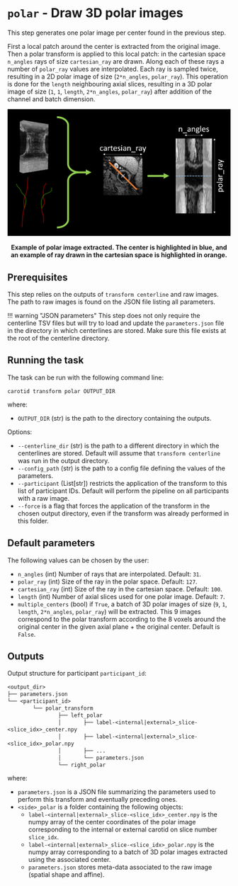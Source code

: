 # `polar` - Draw 3D polar images

This step generates one polar image per center found in the previous step.

First a local patch around the center is extracted  from the original image. 
Then a polar transform is applied to this local patch: in the cartesian space
<code>n_angles</code> rays of size <code>cartesian_ray</code> are drawn. Along each of these rays a number 
of <code>polar_ray</code> values are interpolated. Each ray is sampled twice, resulting in a 2D polar image of size 
(`2*n_angles`, <code>polar_ray</code>).
This operation is done for the `length` neighbouring axial slices, resulting in a 3D polar image of size
(`1`, `1`, <code>length</code>, `2*n_angles`, <code>polar_ray</code>) after addition of the channel
and batch dimension.

![Illustration of polar transform](../images/polar_transform.png)
<p style="text-align: center;"><b>Example of polar image extracted. The center is highlighted in blue, and 
an example of ray drawn in the cartesian space is highlighted in orange.</b></p>

## Prerequisites

This step relies on the outputs of `transform centerline` and raw images.
The path to raw images is found on the JSON file listing all parameters.

!!! warning "JSON parameters"
    This step does not only require the centerline TSV files but will try to
    load and update the `parameters.json` file in the directory in which centerlines are
    stored. Make sure this file exists at the root of the centerline directory.


## Running the task

The task can be run with the following command line:
```
carotid transform polar OUTPUT_DIR
```
where:

- `OUTPUT_DIR` (str) is the path to the directory containing the outputs.

Options:

- `--centerline_dir` (str) is the path to a different directory in which the centerlines are stored.
Default will assume that `transform centerline` was run in the output directory.
- `--config_path` (str) is the path to a config file defining the values of the parameters.
- `--participant` (List[str]) restricts the application of the transform to this list of participant IDs. 
Default will perform the pipeline on all participants with a raw image.
- `--force` is a flag that forces the application of the transform in the chosen output directory,
even if the transform was already performed in this folder.

## Default parameters

The following values can be chosen by the user:

- `n_angles` (int) Number of rays that are interpolated. Default: `31`.
- `polar_ray` (int) Size of the ray in the polar space. Default: `127`. 
- `cartesian_ray` (int) Size of the ray in the cartesian space. Default: `100`.
- `length` (int) Number of axial slices used for one polar image. Default: `7`.
- `multiple_centers` (bool) if `True`, a batch of 3D polar images of size (`9`, `1`, <code>length</code>, `2*n_angles`, <code>polar_ray</code>) will be extracted.
This 9 images correspond to the polar transform according to the 8 voxels around the original center in the given axial plane + the
original center. Default is `False`.

## Outputs


Output structure for participant `participant_id`:
```console
<output_dir>
├── parameters.json
└── <participant_id>
        └── polar_transform
                ├── left_polar
                │       ├── label-<internal|external>_slice-<slice_idx>_center.npy
                │       ├── label-<internal|external>_slice-<slice_idx>_polar.npy
                │       ├── ...
                │       └── parameters.json
                └── right_polar
```

where:

- `parameters.json` is a JSON file summarizing the parameters used to perform this transform and eventually preceding ones.
- `<side>_polar` is a folder containing the following objects:
  - `label-<internal|external>_slice-<slice_idx>_center.npy` is the numpy array of the center coordinates
  of the polar image corresponding to the internal or external carotid on slice number `slice_idx`.
  - `label-<internal|external>_slice-<slice_idx>_polar.npy` is the numpy array corresponding to a batch of
  3D polar images extracted using the associated center.
  - `parameters.json` stores meta-data associated to the raw image (spatial shape and affine).